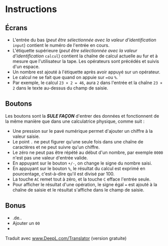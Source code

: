 # Instructions

## Écrans
* L'entrée du bas (*peut être sélectionnée avec la valeur d'identification* `input`) contient le numéro de l'entrée en cours.
* L'étiquette supérieure (*peut être sélectionnée avec la valeur d'identification* `calcul`) contient la chaîne de calcul actuelle au fur et à mesure que l'utilisateur la tape. Les opérateurs sont précédés et suivis d'un espace.
* Un nombre est ajouté à l'étiquette après avoir appuyé sur un opérateur.
* Le calcul ne se fait que quand on appuie sur `=`ou `%`. `
* Par exemple, le calcul `23 × 2 = 46`, aura `2` dans l'entrée et la chaîne `23 × 2` dans le texte au-dessus du champ de saisie.

## Boutons
Les boutons sont la ***SULE FAÇON*** d'entrer des données et fonctionnent de la même manière que dans une calculatrice physique, comme suit :
- Une pression sur le pavé numérique permet d'ajouter un chiffre à la valeur saisie.
- Le point `.` ne peut figurer qu'une seule fois dans une chaîne de caractères et ne peut suivre qu'un chiffre.
- Le zéro ne peut pas être répété au début d'un nombre, par exemple `0000` n'est pas une valeur d'entrée valide.
- En appuyant sur le bouton `+/-`, on change le signe du nombre saisi.
- En appuyant sur le bouton `%`, le résultat du calcul est exprimé en pourcentage, c'est-à-dire qu'il est divisé par 100.
- La touche `AC` remet tout à zéro, et la touche `C` efface l'entrée seule.
- Pour afficher le résultat d'une opération, le signe égal `=` est ajouté à la chaîne de saisie et le résultat s'affiche dans le champ de saisie.

## Bonus
- .de..
- Ajouter un `00`
-

Traduit avec www.DeepL.com/Translator (version gratuite)